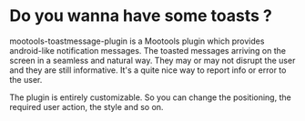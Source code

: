 Do you wanna have some toasts ?
===============================
mootools-toastmessage-plugin is a Mootools plugin which provides android-like notification messages. The toasted messages arriving on the screen in a seamless and natural way. They may or may not disrupt the user and they are still informative. It's a quite nice way to report info or error to the user.

The plugin is entirely customizable. So you can change the positioning, the required user action, the style and so on.
